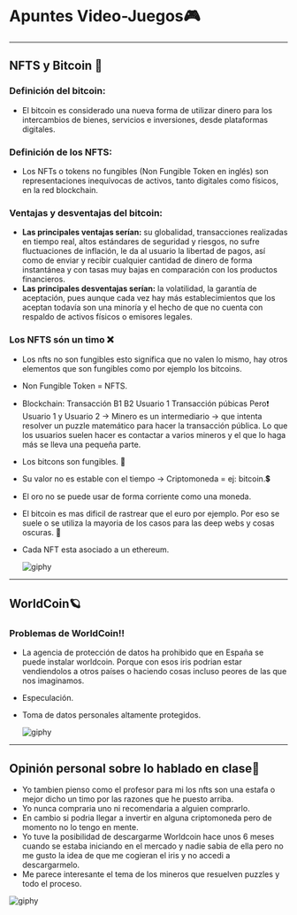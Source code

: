# **Apuntes Video-Juegos**🎮
---
## **NFTS y Bitcoin** 🤖
### **Definición del bitcoin:**
- El bitcoin es considerado una nueva forma de utilizar dinero para los intercambios de bienes, servicios e inversiones, desde plataformas digitales.
### **Definición de los NFTS:**
- Los NFTs o tokens no fungibles (Non Fungible Token en inglés) son representaciones inequívocas de activos, tanto digitales como físicos, en la red blockchain.
### **Ventajas y desventajas del bitcoin:**
- **Las principales ventajas serían:** su globalidad, transacciones realizadas en tiempo real, altos estándares de seguridad y riesgos, no sufre fluctuaciones de inflación, le da al usuario la libertad de pagos, así como de enviar y recibir cualquier cantidad de dinero de forma instantánea y con tasas muy bajas en comparación con los productos financieros.
- **Las principales desventajas serían:** la volatilidad, la garantía de aceptación, pues aunque cada vez hay más establecimientos que los aceptan todavía son una minoría y el hecho de que no cuenta con respaldo de activos físicos o emisores legales.
### Los NFTS són un timo ❌
- Los nfts no son fungibles esto significa que no valen lo mismo, hay otros elementos que son fungibles como por ejemplo los bitcoins.
- Non Fungible Token = NFTS.
- Blockchain:
Transacción B1 B2
            Usuario 1 
Transacción púbicas
Pero❗
Usuario 1 y Usuario 2 -> Minero es un intermediario -> que intenta resolver un puzzle matemático para hacer la transacción pública. Lo que los usuarios suelen hacer es contactar a varios mineros y el que lo haga más se lleva una pequeña parte.


- Los bitcons son fungibles. 🟰
- Su valor no es estable con el tiempo -> Criptomoneda = ej: bitcoin.💲
- El oro no se puede usar de forma corriente como una moneda.
- El bitcoin es mas dificil de rastrear que el euro por ejemplo. Por eso se suele o se utiliza la mayoria de los casos para las deep webs y cosas oscuras. 🐾
- Cada NFT esta asociado a un ethereum.

  ![giphy](https://github.com/axckzz/J25-VideoGames/assets/144990882/86fcbb86-6c72-4279-b301-9dab389c547c)


---

## **WorldCoin**🪐
### Problemas de WorldCoin‼️
- La agencia de protección de datos ha prohibido que en España se puede instalar worldcoin. Porque con esos iris podrian estar vendiendolos a otros países o haciendo cosas incluso peores de las que nos imaginamos.
- Especulación.
- Toma de datos personales altamente protegidos.

  ![giphy](https://github.com/axckzz/J25-VideoGames/assets/144990882/9ee705c5-7daf-4879-a111-449456ce5215)

  
--- 

## **Opinión personal sobre lo hablado en clase**📓
- Yo tambien pienso como el profesor para mi los nfts son una estafa o mejor dicho un timo por las razones que he puesto arriba.
- Yo nunca compraria uno ni recomendaria a alguien comprarlo.
- En cambio si podria llegar a invertir en alguna criptomoneda pero de momento no lo tengo en mente.
- Yo tuve la posibilidad de descargarme Worldcoin hace unos 6 meses cuando se estaba iniciando en el mercado y nadie sabia de ella pero no me gusto la idea de que me cogieran el iris y no accedi a descargarmelo.
- Me parece interesante el tema de los mineros que resuelven puzzles y todo el proceso.

  
![giphy](https://github.com/axckzz/J25-VideoGames/assets/144990882/3d0b5cc7-3a42-49ff-9bf6-e083aca41f1c)
